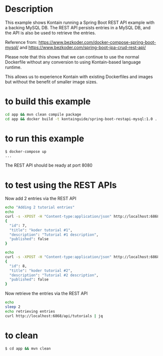 # Description
This example shows Kontain running a Spring Boot REST API example with a backing MySQL DB.  The REST API persists entries in a MySQL DB, and the API is also be used to retrieve the entries.

Reference from:
https://www.bezkoder.com/docker-compose-spring-boot-mysql/ and https://www.bezkoder.com/spring-boot-jpa-crud-rest-api/

Please note that this shows that we can continue to use the normal Dockerfile without any conversion to using  Kontain-based language runtime.

This allows us to experience Kontain with existing Dockerfiles and images but without the benefit of smaller image sizes.

# to build this example
```bash
cd app && mvn clean compile package
cd app && docker build -t kontainguide/spring-boot-restapi-mysql:1.0 .
```

# to run this example
```bash
$ docker-compose up
...
```

The REST API should be ready at port 8080

# to test using the REST APIs
Now add 2 entries via the REST API
```bash
echo "Adding 2 tutorial entries"
echo
curl -s -XPOST -H "Content-type:application/json" http://localhost:6868/api/tutorials -d '{"title": "koder tutorial #1", "description": "Tutorial #1 description"}' | jq
{
  "id": 7,
  "title": "koder tutorial #1",
  "description": "Tutorial #1 description",
  "published": false
}

echo
curl -s -XPOST -H "Content-type:application/json" http://localhost:6868/api/tutorials -d '{"title": "koder tutorial #2", "description": "Tutorial #2 description"}' | jq
{
  "id": 8,
  "title": "koder tutorial #2",
  "description": "Tutorial #2 description",
  "published": false
}
```

Now retrieve the entries via the REST API
```bash
echo
sleep 2
echo retrieving entries
curl http://localhost:6868/api/tutorials | jq
```

# to clean
```bash
$ cd app && mvn clean
```
